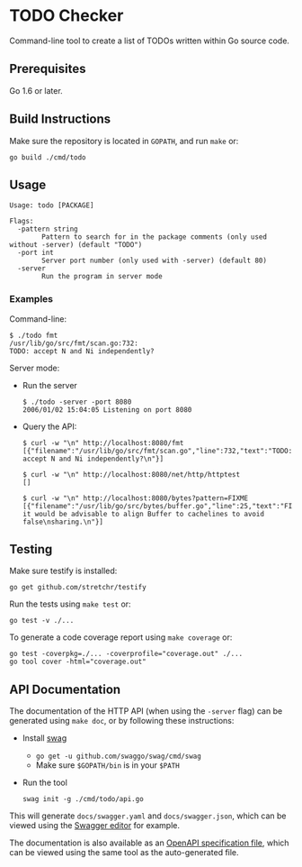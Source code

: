# TODO Checker

Command-line tool to create a list of TODOs written within Go source code.

## Prerequisites

Go 1.6 or later.

## Build Instructions

Make sure the repository is located in `GOPATH`, and run `make` or:

```
go build ./cmd/todo
```

## Usage

```
Usage: todo [PACKAGE]

Flags:
  -pattern string
        Pattern to search for in the package comments (only used without -server) (default "TODO")
  -port int
        Server port number (only used with -server) (default 80)
  -server
        Run the program in server mode
```

### Examples

Command-line:

```
$ ./todo fmt
/usr/lib/go/src/fmt/scan.go:732:
TODO: accept N and Ni independently?
```

Server mode:

* Run the server

  ```
  $ ./todo -server -port 8080
  2006/01/02 15:04:05 Listening on port 8080
  ```

* Query the API:

  ```
  $ curl -w "\n" http://localhost:8080/fmt
  [{"filename":"/usr/lib/go/src/fmt/scan.go","line":732,"text":"TODO: accept N and Ni independently?\n"}]

  $ curl -w "\n" http://localhost:8080/net/http/httptest
  []

  $ curl -w "\n" http://localhost:8080/bytes?pattern=FIXME
  [{"filename":"/usr/lib/go/src/bytes/buffer.go","line":25,"text":"FIXME: it would be advisable to align Buffer to cachelines to avoid false\nsharing.\n"}]
  ```

## Testing

Make sure testify is installed:

```
go get github.com/stretchr/testify
```

Run the tests using `make test` or:

```
go test -v ./...
```

To generate a code coverage report using `make coverage` or:

```
go test -coverpkg=./... -coverprofile="coverage.out" ./...
go tool cover -html="coverage.out"
```

## API Documentation

The documentation of the HTTP API (when using the `-server` flag) can be
generated using `make doc`, or by following these instructions:

* Install [swag](https://github.com/swaggo/swag)
  * `go get -u github.com/swaggo/swag/cmd/swag`
  * Make sure `$GOPATH/bin` is in your `$PATH`
* Run the tool

  ```
  swag init -g ./cmd/todo/api.go
  ```

This will generate `docs/swagger.yaml` and `docs/swagger.json`, which can be
viewed using the [Swagger editor](https://editor.swagger.io/) for example.

The documentation is also available as an [OpenAPI specification file](docs/openapi.yaml),
which can be viewed using the same tool as the auto-generated file.
